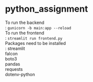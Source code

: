 # python_assignment
To run the backend <br />:
``` gunicorn -b main:app --reload ```<br />
To run the frontend <br />:
``` streamlit run frontend.py ```<br />
Packages need to be installed <br />:
streamlit<br />
falcon<br />
boto3<br />
pandas<br />
requests<br />
dotenv-python<br />
